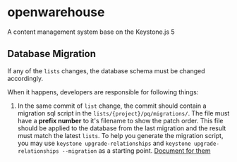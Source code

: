 # openwarehouse

A content management system base on the Keystone.js 5

## Database Migration

If any of the `lists` changes, the database schema must be changed accordingly.

When it happens, developers are responsible for following things:

1. In the same commit of `list` change, the commit should contain a migration sql script in the `lists/{project}/pq/migrations/`. The file must have a **prefix number** to it's filename to show the patch order. This file should be applied to the database from the last migration and the result must match the latest `lists`. To help you generate the migration script, you may use `keystone upgrade-relationships` and `keystone upgrade-relationships --migration` as a starting point. [Document for them](https://v5.keystonejs.com/guides/relationship-migration#postgresql)
